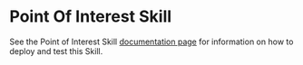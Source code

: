﻿
# Point Of Interest Skill

See the Point of Interest Skill [documentation page](https://github.com/microsoft/botframework-solutions/blob/master/docs/reference/skills/pointofinterest.md) for information on how to deploy and test this Skill.
